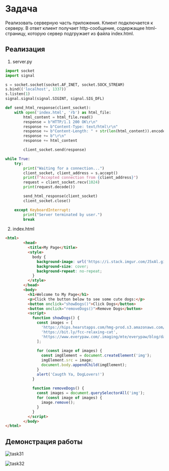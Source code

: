 # Задача
Реализовать серверную часть приложения. Клиент подключается к серверу. В ответ
клиент получает http-сообщение, содержащее html-страницу, которую сервер
подгружает из файла index.html.

## Реализация
1. server.py

```python
import socket
import signal

s = socket.socket(socket.AF_INET, socket.SOCK_STREAM)
s.bind(('localhost', 1337))
s.listen(1)
signal.signal(signal.SIGINT, signal.SIG_DFL)

def send_html_response(client_socket):
    with open('index.html', 'rb') as html_file:
        html_content = html_file.read()
        response = b"HTTP/1.1 200 OK\r\n"
        response += b"Content-Type: text/html\r\n"
        response += b"Content-Length: " + str(len(html_content)).encode() + b"\r\n"
        response += b"\r\n"
        response += html_content

        client_socket.send(response)

while True:
    try:
        print("Waiting for a connection...")
        client_socket, client_address = s.accept()
        print(f"Accepted connection from {client_address}")
        request = client_socket.recv(1024)
        print(request.decode())

        send_html_response(client_socket)
        client_socket.close()

    except KeyboardInterrupt:
        print("Server terminated by user.")
        break
```

2. index.html

```html
<html>
        <head>
          <title>My Page</title>
          <style>
            body {
              background-image: url('https://i.stack.imgur.com/J5xAl.gif');
              background-size: cover;
              background-repeat: no-repeat;
            }
          </style>
        </head>
        <body>
          <h1>Welcome to My Page</h1>
          <p>Click the button below to see some cute dogs:</p>
          <button onclick="showDogs()">Click Dogs</button>
          <button onclick="removeDogs()">Remove Dogs</button>
          <script>
            function showDogs() {
              const images = [
                'https://hips.hearstapps.com/hmg-prod.s3.amazonaws.com/images/cute-cat-photos-1593441022.jpg?crop=0.670xw:1.00xh;0.167xw,0&resize=640:*',
                'https://bit.ly/fcc-relaxing-cat',
                'https://www.everypaw.com/.imaging/mte/everypaw/blog/dam/all-things-pet/buying-a-kitten-heres-what-you-should-look-out-for/buying-a-kitten.jpg/jcr:content/buying-a-kitten.jpg'
              ];
      
              for (const image of images) {
                const imgElement = document.createElement('img');
                imgElement.src = image;
                document.body.appendChild(imgElement);
              }
              alert('Caugth Ya, DogLovers!')
            }
      
            function removeDogs() {
              const images = document.querySelectorAll('img');
              for (const image of images) {
                image.remove();
              }
            }
          </script>
        </body>
</html>
```

## Демонстрация работы

![task31](https://github.com/pol3et/ITMO_ICT_WebDevelopment_2023-2024/assets/80038191/f1ff155b-b3f5-4195-879a-8d2a2d84852d)

![task32](https://github.com/pol3et/ITMO_ICT_WebDevelopment_2023-2024/assets/80038191/f02cd7fc-7108-477a-80b3-713bc4582e61)


